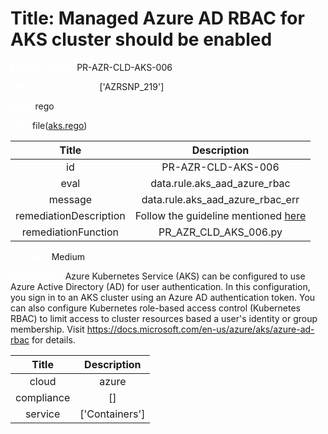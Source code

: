 



# Title: Managed Azure AD RBAC for AKS cluster should be enabled


***<font color="white">Master Test Id:</font>*** PR-AZR-CLD-AKS-006

***<font color="white">Master Snapshot Id:</font>*** ['AZRSNP_219']

***<font color="white">type:</font>*** rego

***<font color="white">rule:</font>*** file([aks.rego])  
  
  
  
  

|Title|Description|
| :---: | :---: |
|id|PR-AZR-CLD-AKS-006|
|eval|data.rule.aks_aad_azure_rbac|
|message|data.rule.aks_aad_azure_rbac_err|
|remediationDescription|Follow the guideline mentioned <a href='https://docs.microsoft.com/en-us/azure/aks/managed-aad' target='_blank'>here</a>|
|remediationFunction|PR_AZR_CLD_AKS_006.py|


***<font color="white">Severity:</font>*** Medium

***<font color="white">Description:</font>*** Azure Kubernetes Service (AKS) can be configured to use Azure Active Directory (AD) for user authentication. In this configuration, you sign in to an AKS cluster using an Azure AD authentication token. You can also configure Kubernetes role-based access control (Kubernetes RBAC) to limit access to cluster resources based a user's identity or group membership. Visit https://docs.microsoft.com/en-us/azure/aks/azure-ad-rbac for details.  
  
  

|Title|Description|
| :---: | :---: |
|cloud|azure|
|compliance|[]|
|service|['Containers']|



[aks.rego]: https://github.com/prancer-io/prancer-compliance-test/tree/master/azure/cloud/aks.rego

